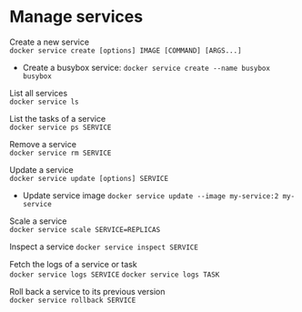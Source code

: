 # Manage services

Create a new service  
`docker service create [options] IMAGE [COMMAND] [ARGS...]`

  * Create a busybox service: `docker service create --name busybox busybox`

List all services  
`docker service ls`

List the tasks of a service  
`docker service ps SERVICE`

Remove a service  
`docker service rm SERVICE`

Update a service  
`docker service update [options] SERVICE`

  * Update service image `docker service update --image my-service:2 my-service`

Scale a service  
`docker service scale SERVICE=REPLICAS`

Inspect a service
`docker service inspect SERVICE`

Fetch the logs of a service or task  
`docker service logs SERVICE`
`docker service logs TASK`

Roll back a service to its previous version  
`docker service rollback SERVICE`
